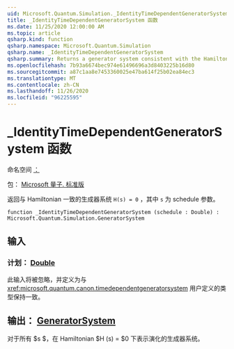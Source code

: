 ```yaml
---
uid: Microsoft.Quantum.Simulation._IdentityTimeDependentGeneratorSystem
title: _IdentityTimeDependentGeneratorSystem 函数
ms.date: 11/25/2020 12:00:00 AM
ms.topic: article
qsharp.kind: function
qsharp.namespace: Microsoft.Quantum.Simulation
qsharp.name: _IdentityTimeDependentGeneratorSystem
qsharp.summary: Returns a generator system consistent with the Hamiltonian `H(s) = 0`, where `s` is a schedule parameter.
ms.openlocfilehash: 7b93a6674bec974e61496696a3d8403225b16d80
ms.sourcegitcommit: a87c1aa8e7453360025e47ba614f25b02ea84ec3
ms.translationtype: MT
ms.contentlocale: zh-CN
ms.lasthandoff: 11/26/2020
ms.locfileid: "96225595"
---
```

# <a name="_identitytimedependentgeneratorsystem-function"></a>_IdentityTimeDependentGeneratorSystem 函数

命名空间 [：](xref:Microsoft.Quantum.Simulation)

包： [Microsoft 量子. 标准版](https://nuget.org/packages/Microsoft.Quantum.Standard)


返回与 Hamiltonian 一致的生成器系统 `H(s) = 0` ，其中 `s` 为 schedule 参数。

```qsharp
function _IdentityTimeDependentGeneratorSystem (schedule : Double) : Microsoft.Quantum.Simulation.GeneratorSystem
```


## <a name="input"></a>输入

### <a name="schedule--double"></a>计划： [Double](xref:microsoft.quantum.lang-ref.double)

此输入将被忽略，并定义为与 <xref:microsoft.quantum.canon.timedependentgeneratorsystem> 用户定义的类型保持一致。



## <a name="output--generatorsystem"></a>输出： [GeneratorSystem](xref:Microsoft.Quantum.Simulation.GeneratorSystem)

对于所有 $s $，在 Hamiltonian $H (s) = $0 下表示演化的生成器系统。